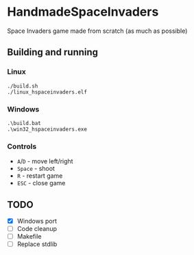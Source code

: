 # HandmadeSpaceInvaders

Space Invaders game made from scratch (as much as possible)

## Building and running

### Linux

```
./build.sh
./linux_hspaceinvaders.elf
```

### Windows
```
.\build.bat
.\win32_hspaceinvaders.exe
```

### Controls
- `A`/`D` - move left/right
- `Space` - shoot
- `R` - restart game
- `ESC` - close game

## TODO

- [X] Windows port
- [ ] Code cleanup
- [ ] Makefile
- [ ] Replace stdlib
